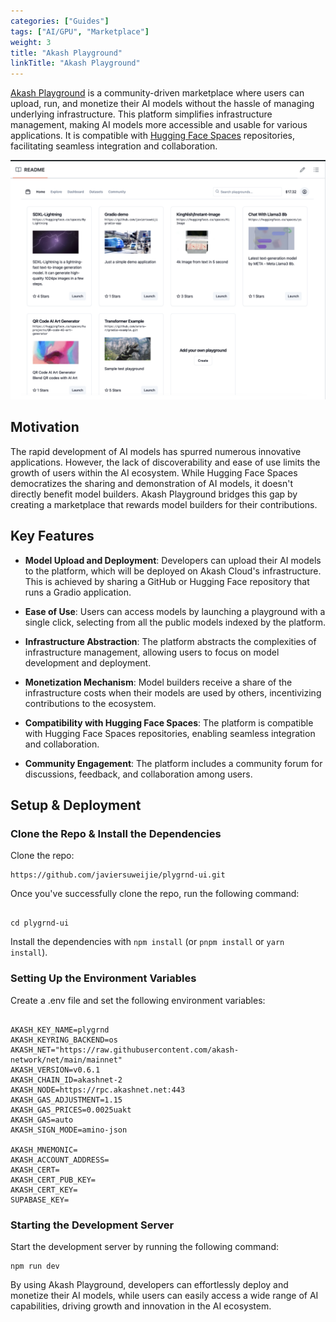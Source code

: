 ```yaml
---
categories: ["Guides"]
tags: ["AI/GPU", "Marketplace"]
weight: 3
title: "Akash Playground"
linkTitle: "Akash Playground"
---
```


[Akash Playground](https://github.com/javiersuweijie/plygrnd-ui/tree/main) is a community-driven marketplace where users can upload, run, and monetize their AI models without the hassle of managing underlying infrastructure. This platform simplifies infrastructure management, making AI models more accessible and usable for various applications. It is compatible with [Hugging Face Spaces](https://huggingface.co/spaces) repositories, facilitating seamless integration and collaboration.

![](../../../assets/playground.png)


## Motivation

The rapid development of AI models has spurred numerous innovative applications. However, the lack of discoverability and ease of use limits the growth of users within the AI ecosystem. While Hugging Face Spaces democratizes the sharing and demonstration of AI models, it doesn't directly benefit model builders. Akash Playground bridges this gap by creating a marketplace that rewards model builders for their contributions.

## Key Features

- **Model Upload and Deployment**: Developers can upload their AI models to the platform, which will be deployed on Akash Cloud's infrastructure. This is achieved by sharing a GitHub or Hugging Face repository that runs a Gradio application.

- **Ease of Use**: Users can access models by launching a playground with a single click, selecting from all the public models indexed by the platform.

- **Infrastructure Abstraction**: The platform abstracts the complexities of infrastructure management, allowing users to focus on model development and deployment.

- **Monetization Mechanism**: Model builders receive a share of the infrastructure costs when their models are used by others, incentivizing contributions to the ecosystem.

- **Compatibility with Hugging Face Spaces**: The platform is compatible with Hugging Face Spaces repositories, enabling seamless integration and collaboration.

- **Community Engagement**: The platform includes a community forum for discussions, feedback, and collaboration among users.

## Setup & Deployment

### Clone the Repo & Install the Dependencies

Clone the repo:

```
https://github.com/javiersuweijie/plygrnd-ui.git

```

Once you've successfully clone the repo, run the following command:

```

cd plygrnd-ui

```

Install the dependencies with `npm install` (or `pnpm install` or `yarn install`).

### Setting Up the Environment Variables

Create a .env file and set the following environment variables:

```

AKASH_KEY_NAME=plygrnd
AKASH_KEYRING_BACKEND=os
AKASH_NET="https://raw.githubusercontent.com/akash-network/net/main/mainnet"
AKASH_VERSION=v0.6.1
AKASH_CHAIN_ID=akashnet-2
AKASH_NODE=https://rpc.akashnet.net:443
AKASH_GAS_ADJUSTMENT=1.15
AKASH_GAS_PRICES=0.0025uakt
AKASH_GAS=auto
AKASH_SIGN_MODE=amino-json

AKASH_MNEMONIC=
AKASH_ACCOUNT_ADDRESS=
AKASH_CERT=
AKASH_CERT_PUB_KEY=
AKASH_CERT_KEY=
SUPABASE_KEY=

```

### Starting the Development Server

Start the development server by running the following command: 

```
npm run dev

```

By using Akash Playground, developers can effortlessly deploy and monetize their AI models, while users can easily access a wide range of AI capabilities, driving growth and innovation in the AI ecosystem.


